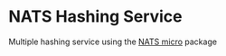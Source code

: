 # NATS Hashing Service
Multiple hashing service using the [NATS micro](https://pkg.go.dev/github.com/nats-io/nats.go/micro#readme-overview) package
